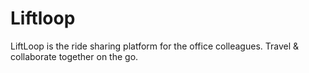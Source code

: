 # Liftloop
LiftLoop is the ride sharing platform for the office colleagues. Travel &amp; collaborate together on the go. 
